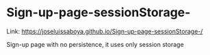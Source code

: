 # Sign-up-page-sessionStorage-

Link: https://joseluissaboya.github.io/Sign-up-page-sessionStorage-/

Sign-up page with no persistence, it uses only session storage
